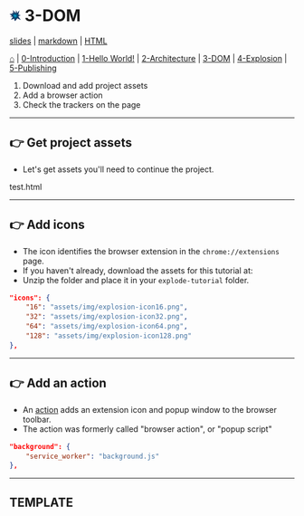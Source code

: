 <!-- paginate: true -->

# <img width="4%" src="../../extension/explode-tutorial-final/assets/img/explosion-tutorial-icon.svg"> 3-DOM

<span class="slides-small"><a href="../slides/3-dom.html">slides</a> | <span class="slides-small"><a href="../markdown/3-dom">markdown</a> | <a href="../www/3-dom.html">HTML</a></span>

<span class="slides-small">[⌂](../../README.md) | [0-Introduction](0-introduction.html) | [1-Hello World!](1-hello-world.html) | [2-Architecture](2-architecture.html) | [3-DOM](3-dom.html) | [4-Explosion](4-explosion.html) | [5-Publishing](5-publishing.html)</span>

<!--
Presentation comments ...
-->

1. Download and add project assets
1. Add a browser action
1. Check the trackers on the page





---

## 👉 Get project assets

- Let's get assets you'll need to continue the project.

<div class="twocolumn">
<div class="col">



</div>
<div class="col">

test.html

</div>
</div>







---

## 👉 Add icons

<div class="twocolumn">
<div class="col">

- The icon identifies the browser extension in the `chrome://extensions` page.
- If you haven't already, download the assets for this tutorial at:
- Unzip the folder and place it in your `explode-tutorial` folder.

</div>
<div class="col">

```json
"icons": {
    "16": "assets/img/explosion-icon16.png",
    "32": "assets/img/explosion-icon32.png",
    "64": "assets/img/explosion-icon64.png",
    "128": "assets/img/explosion-icon128.png"
},
```

</div>
</div>




---

## 👉 Add an action

<div class="twocolumn">
<div class="col">

- An [action](https://developer.chrome.com/docs/extensions/reference/action/) adds an extension icon and popup window to the browser toolbar.
- The action was formerly called "browser action", or "popup script"


</div>
<div class="col">

```json
"background": {
    "service_worker": "background.js"
},
```

</div>
</div>











---

## TEMPLATE

<div class="twocolumn">
<div class="col">



</div>
<div class="col">



</div>
</div>
